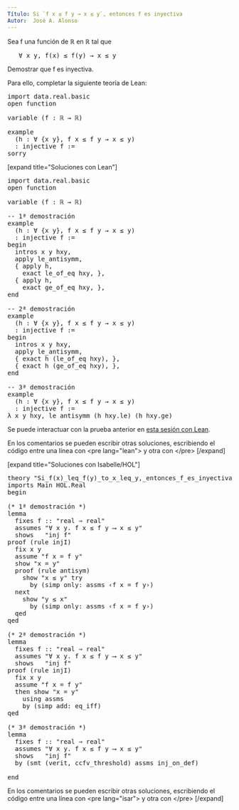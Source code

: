 ```yaml
---
Título: Si `f x ≤ f y → x ≤ y`, entonces f es inyectiva
Autor:  José A. Alonso
---
```


Sea f una función de ℝ en ℝ tal que
<pre lang="text">
   ∀ x y, f(x) ≤ f(y) → x ≤ y
</pre>
Demostrar que f es inyectiva.

Para ello, completar la siguiente teoría de Lean:

<pre lang="lean">
import data.real.basic
open function

variable (f : ℝ → ℝ)

example
  (h : ∀ {x y}, f x ≤ f y → x ≤ y)
  : injective f :=
sorry
</pre>

[expand title="Soluciones con Lean"]

<pre lang="lean">
import data.real.basic
open function

variable (f : ℝ → ℝ)

-- 1ª demostración
example
  (h : ∀ {x y}, f x ≤ f y → x ≤ y)
  : injective f :=
begin
  intros x y hxy,
  apply le_antisymm,
  { apply h,
    exact le_of_eq hxy, },
  { apply h,
    exact ge_of_eq hxy, },
end

-- 2ª demostración
example
  (h : ∀ {x y}, f x ≤ f y → x ≤ y)
  : injective f :=
begin
  intros x y hxy,
  apply le_antisymm,
  { exact h (le_of_eq hxy), },
  { exact h (ge_of_eq hxy), },
end

-- 3ª demostración
example
  (h : ∀ {x y}, f x ≤ f y → x ≤ y)
  : injective f :=
λ x y hxy, le_antisymm (h hxy.le) (h hxy.ge)
</pre>

Se puede interactuar con la prueba anterior en <a href="https://leanprover-community.github.io/lean-web-editor/#url=https://raw.githubusercontent.com/jaalonso/Calculemus/main/src/Si_f(x)_leq_f(y)_to_x_leq_y,_entonces_f_es_inyectiva.lean" rel="noopener noreferrer" target="_blank">esta sesión con Lean</a>.

En los comentarios se pueden escribir otras soluciones, escribiendo el código entre una línea con &#60;pre lang=&quot;lean&quot;&#62; y otra con &#60;/pre&#62;
[/expand]

[expand title="Soluciones con Isabelle/HOL"]

<pre lang="isar">
theory "Si_f(x)_leq_f(y)_to_x_leq_y,_entonces_f_es_inyectiva"
imports Main HOL.Real
begin

(* 1ª demostración *)
lemma
  fixes f :: "real ⇒ real"
  assumes "∀ x y. f x ≤ f y ⟶ x ≤ y"
  shows   "inj f"
proof (rule injI)
  fix x y
  assume "f x = f y"
  show "x = y"
  proof (rule antisym)
    show "x ≤ y" try
      by (simp only: assms ‹f x = f y›)
  next
    show "y ≤ x"
      by (simp only: assms ‹f x = f y›)
  qed
qed

(* 2ª demostración *)
lemma
  fixes f :: "real ⇒ real"
  assumes "∀ x y. f x ≤ f y ⟶ x ≤ y"
  shows   "inj f"
proof (rule injI)
  fix x y
  assume "f x = f y"
  then show "x = y"
    using assms
    by (simp add: eq_iff)
qed

(* 3ª demostración *)
lemma
  fixes f :: "real ⇒ real"
  assumes "∀ x y. f x ≤ f y ⟶ x ≤ y"
  shows   "inj f"
  by (smt (verit, ccfv_threshold) assms inj_on_def)

end
</pre>

En los comentarios se pueden escribir otras soluciones, escribiendo el código entre una línea con &#60;pre lang=&quot;isar&quot;&#62; y otra con &#60;/pre&#62;
[/expand]
